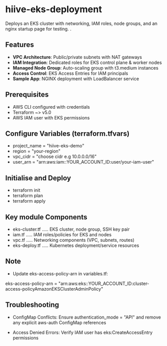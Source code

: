 # hiive-eks-deployment

Deploys an EKS cluster with networking, IAM roles, node groups, and an nginx startup page for testing.
.
## Features
- **VPC Architecture**: Public/private subnets with NAT gateways
- **IAM Integration**: Dedicated roles for EKS control plane & worker nodes
- **Managed Node Group**: Auto-scaling group with t3.medium instances
- **Access Control**: EKS Access Entries for IAM principals
- **Sample App**: NGINX deployment with LoadBalancer service

## Prerequisites
- AWS CLI configured with credentials
- Terraform ~> v5.0
- AWS IAM user with EKS permissions


## Configure Variables (terraform.tfvars)

- project_name = "hiive-eks-demo"
- region       = "your-region"
- vpc_cidr     = "choose cidr e.g 10.0.0.0/16"
- user_arn     = "arn:aws:iam::YOUR_ACCOUNT_ID:user/your-iam-user"

## Initialise and Deploy
 
- terraform init 
- terraform plan
- terraform apply 

## Key module Components
 
* eks-cluster.tf	              .....          EKS cluster, node group, SSH key pair
* iam.tf	                      .....          IAM roles/policies for EKS and nodes
* vpc.tf                     	 .....          Networking components (VPC, subnets, routes)
* eks-deploy.tf             	  .....          Kubernetes deployment/service resources

## Note
 
* Update
 eks-access-policy-arn in variables.tf:

 eks-access-policy-arn = "arn:aws:eks::YOUR_ACCOUNT_ID:cluster-access-policyAmazonEKSClusterAdminPolicy"


## Troubleshooting

* ConfigMap Conflicts: Ensure authentication_mode = "API" and remove any explicit aws-auth ConfigMap references

* Access Denied Errors: Verify IAM user has eks:CreateAccessEntry permissions
